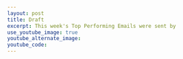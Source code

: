 ```yaml
---
layout: post
title: Draft
excerpt: This week's Top Performing Emails were sent by
use_youtube_image: true
youtube_alternate_image:
youtube_code:
---
```

